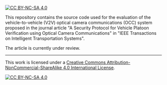 [![CC BY-NC-SA 4.0][cc-by-nc-sa-shield]][cc-by-nc-sa]


This repository contains the source code used for the evaluation of the vehicle-to-vehicle (V2V) optical camera communications (OCC) system proposed in the journal article "A Security Protocol for Vehicle Platoon Verification using Optical Camera Communications" in "IEEE Transactions on Intelligent Transportation Systems".

The article is currently under review.

---

This work is licensed under a
[Creative Commons Attribution-NonCommercial-ShareAlike 4.0 International License][cc-by-nc-sa].

[![CC BY-NC-SA 4.0][cc-by-nc-sa-image]][cc-by-nc-sa]

[cc-by-nc-sa]: http://creativecommons.org/licenses/by-nc-sa/4.0/
[cc-by-nc-sa-image]: https://licensebuttons.net/l/by-nc-sa/4.0/88x31.png
[cc-by-nc-sa-shield]: https://img.shields.io/badge/License-CC%20BY--NC--SA%204.0-lightgrey.svg
